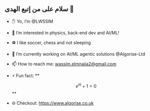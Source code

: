 ##                       سلام على من إتبع الهدى 👋
- ✋ Yo, I’m @LWSSIM

- 👀 I’m interested in physics, back-end dev and AI/ML!

- ⚽ I like soccer, chess and not sleeping


- 🔭 I’m currently working on AI/ML agentic solutions @Algorise-Ltd
- 📫 How to reach me: wassim.elmnajja2@gmail.com
- ⚡ Fun fact: ** $$e^{i\pi} + 1 = 0$$ **
- 🌐 Checkout: https://www.algorise.co.uk
